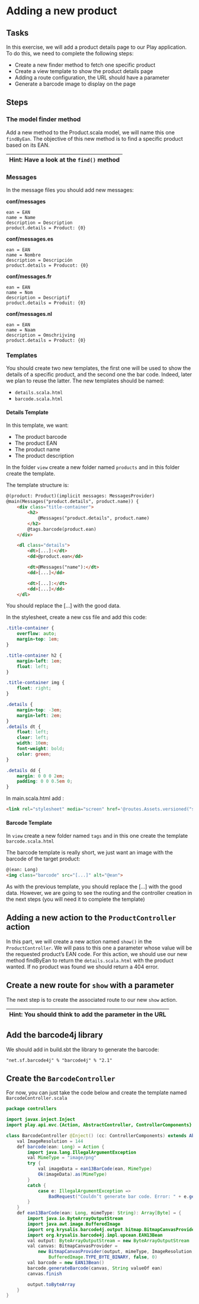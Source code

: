# Adding a new product

## Tasks

In this exercise, we will add a product details page to our Play application. To do this, we need to complete the following steps:

- Create a new finder method to fetch one specific product
- Create a view template to show the product details page
- Adding a route configuration, the URL should have a parameter
- Generate a barcode image to display on the page

## Steps

### The model finder method

Add a new method to the Product.scala model, we will name this one `findByEan`. The objective of this new method is to find a specific product based on its EAN.

| Hint: Have a look at the `find()` method |
| ------------------------------------------ |

### Messages

In the message files you should add new messages:

**conf/messages**

```
ean = EAN
name = Name
description = Description
product.details = Product: {0}
```

**conf/messages.es**

```
ean = EAN
name = Nombre
description = Descripción
product.details = Producot: {0}
```

**conf/messages.fr**

```
ean = EAN
name = Nom
description = Descriptif
product.details = Produit: {0}
```

**conf/messages.nl**

```
ean = EAN
name = Naam
description = Omschrijving
product.details = Product: {0}
```

### Templates

You should create two new templates, the first one will be used to show the details of a specific product, and the second one the bar code. Indeed, later we plan to reuse the latter. The new templates should be named:

- `details.scala.html`
- `barcode.scala.html`

#### Details Template

In this template, we want:

- The product barcode
- The product EAN
- The product name
- The product description

In the folder `view` create a new folder named `products` and in this folder create the template.

The template structure is:

```html
@(product: Product)(implicit messages: MessagesProvider)
@main(Messages("product.details", product.name)) {
    <div class="title-container">
        <h2>
            @Messages("product.details", product.name)
        </h2>
        @tags.barcode(product.ean)
    </div>

    <dl class="details">
        <dt>[...]:</dt>
        <dd>@product.ean</dd>

        <dt>@Messages("name"):</dt>
        <dd>[...]</dd>

        <dt>[...]:</dt>
        <dd>[...]</dd>
    </dl>

```

You should replace the [...] with the good data.

In the stylesheet, create a new css file and add this code:

```css
.title-container {
    overflow: auto;
    margin-top: 1em;
}

.title-container h2 {
    margin-left: 1em;
    float: left;
}

.title-container img {
    float: right;
}

.details {
    margin-top: -3em;
    margin-left: 2em;
}
.details dt {
    float: left;
    clear: left;
    width: 10em;
    font-weight: bold;
    color: green;
}

.details dd {
    margin: 0 0 0 2em;
    padding: 0 0 0.5em 0;
}
```

In main.scala.html add :
```html
<link rel="stylesheet" media="screen" href='@routes.Assets.versioned("stylesheets/details.css")'>
```

#### Barcode Template

In `view` create a new folder named `tags` and in this one create the template `barcode.scala.html`

The barcode template is really short, we just want an image with the barcode of the target product:

```html
@(ean: Long)
<img class="barcode" src="[...]" alt="@ean">
```

As with the previous template, you should replace the [...] with the good data. However, we are going to see the routing and the controller creation in the next steps (you will need it to complete the template)

## Adding a new action to the `ProductController` action

In this part, we will create a new action named `show()` in the `ProductController`. We will pass to this one a parameter whose value will be the requested product’s EAN code. For this action, we should use our new method findByEan to return the `details.scala.html` with the product wanted. If no product was found we should return a 404 error.

## Create a new route for `show` with a parameter

The next step is to create the associated route to our new `show` action.

| Hint: You should think to add the parameter in the URL |
| ------------------------------------------------------ |

## Add the barcode4j library

We should add in build.sbt the library to generate the barcode:

```
"net.sf.barcode4j" % "barcode4j" % "2.1"
```

## Create the `BarcodeController`

For now, you can just take the code below and create the template named `BarcodeController.scala`

```java
package controllers

import javax.inject.Inject
import play.api.mvc.{Action, AbstractController, ControllerComponents}

class BarcodeController @Inject() (cc: ControllerComponents) extends AbstractController(cc) {
    val ImageResolution = 144
    def barcode(ean: Long) = Action {
        import java.lang.IllegalArgumentException
        val MimeType = "image/png"
        try {
            val imageData = ean13BarCode(ean, MimeType)
            Ok(imageData).as(MimeType)
        }
        catch {
            case e: IllegalArgumentException =>
                BadRequest("Couldn’t generate bar code. Error: " + e.getMessage)
        }
    }
    def ean13BarCode(ean: Long, mimeType: String): Array[Byte] = {
        import java.io.ByteArrayOutputStream
        import java.awt.image.BufferedImage
        import org.krysalis.barcode4j.output.bitmap.BitmapCanvasProvider
        import org.krysalis.barcode4j.impl.upcean.EAN13Bean
        val output: ByteArrayOutputStream = new ByteArrayOutputStream
        val canvas: BitmapCanvasProvider =
            new BitmapCanvasProvider(output, mimeType, ImageResolution,
                BufferedImage.TYPE_BYTE_BINARY, false, 0)
        val barcode = new EAN13Bean()
        barcode.generateBarcode(canvas, String valueOf ean)
        canvas.finish

        output.toByteArray
    }
}
```
